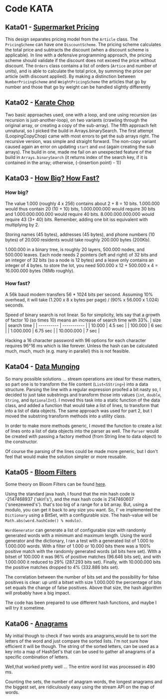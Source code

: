 # Code KATA

## Kata01 - [Supermarket Pricing](http://codekata.com/kata/com.putoet.kata01-supermarket-pricing/)
This design separates pricing model from the ```Article``` class. The ```PricingScheme``` can have one
```DiscountScheme```. The pricing scheme calculates the total price and subtracts the discount (when a discount scheme
is applicable). In line with a defensive programming approach,  the pricing scheme should validate if the discount
does not exceed the price without discount.
The ```Orders``` class contains a list of orders (```Artice``` and number of units), and is able to calculate the total 
price, by summing the price per article (with discount applied).
By making a distinction between ```NumberPricingScheme``` and ```WeightPricingScheme``` the articles that go by number 
and those that go by weight can be handled slightly differently    

## Kata02 - [Karate Chop](http://codekata.com/kata/kata02-karate-chop/)
Two basic approaches used, one with a loop, and one using recursion (as recursion is just-another-loop), on two 
variants (crawling through the original array, or creating a copy of the sub-array). The fifth approach felt unnatural,
so I picked the build in Arrays.binarySearch.
The first attempt (LoopingCopyChop) came with most errors to get the sub arrays right. The recursive version, was 
simple and straight forward. The non-copy variant caused again an error on updating ```start``` and ```end``` (again
creating the sub arrays). The build in one, made me fail on an unexpected feature of the build in 
```Arrays.binarySearch``` (it returns index of the search key, if it is contained in the array; otherwise, 
(-(insertion point) - 1))

## Kata03 - [How Big? How Fast?](http://codekata.com/kata/kata03-how-big-how-fast/)
### How big?
The value 1.000 (roughly 4 x 256) contains about 2 + 8 = 10 bits. 1.000.000 would thus contain 20 (10 + 10) bits,
1.000.000.000 would require 30 bits and 1.000.000.000.000 would require 40 bits. 8.000.000.000.000 would require 43 
(3+ 40) bits. Remember, adding one bit iss equivalent with multiplying by 2.

Storing names (45 bytes), addresses (45 bytes), and phone numbers (10 bytes) of 20.000 residents would take roughly 
200.000 bytes (200Kb).

1.000.000 in a binary tree, is roughly 20 layers, 500.000 nodes, and 500.000 leaves. Each node needs 2 pointers 
(left and right) of 32 bits and an integer of 32 bits (so a node is 12 bytes) and a leave only contains an integer
of 4 bytes. to store the lot, you need 500.000 x 12 + 500.000 x 4 = 16.000.000 bytes (16Mb roughly). 

### How fast?
A 56k baud modem transfers 56 * 1024 bits per second. Assuming 10% overhead, it will take 
(1.200 x 8 x bytes per page) / (90% x 56.000 x 1.024) seconds.

Speed of binary search is not linear. So for simplicity, lets say that a growth of factor 10 (so times 10)
means an increase of search time with 33%. 
| size       | search time |
| ---------- | ----------- |
| 10.000     | 4.5 sec     |
| 100.000    | 6 sec       |
| 1.000.000  | 6.75 sec    |
| 10.000.000 | 7 sec       |

Hacking a 16 character password with 96 options for each character requires 96^16 ms which is like forever. Unless the 
hash can be calculated much, much, much (e.g. many in parallel) this is not feasible.

## Kata04 - [Data Munging](http://codekata.com/kata/kata04-data-munging/)
So many possible solutions ... stream operations are ideal for these matters, so part one is to transform the file
content (```List<SString>```) into a data structure. Parsing the line with a regular expression proofed a bit nasty
so, I decided to just take substrings and transform those into values (```int```, ```double```, ```String```, and 
```OptionalInt```). I moved this task into a static function of the data class, and added a function that would take a 
list of lines, to transform that into a list of data objects. The same approach was used for part 2, but I moved the 
substring transform methods into a utility class.

In order to make more methods generic, I moved the function to create a list of lines onto a list of data objects into 
the parser as well. The ```Parser``` would be created with passing a factory method (from String line to data object) to
the constructor.

Of course the parsing of the lines could be made more generic, but I don't feel that would make the solution simpler
or more reusable.

## Kata05 - [Bloom Filters](http://codekata.com/kata/kata05-bloom-filters/)
Some theory on Bloom Filters can be found [here](http://pages.cs.wisc.edu/~cao/papers/summary-cache/node8.html).

Using the standard java hash, I found that the min hash code is -2147468937 ('skirl's'), and the max hash code is 
2147460607 ('sneezeweed's'). that's too big of a range for a bit array. But, using a modulo, you can get it back to any 
size you want. So, I' ve implemented the ```Dictionary``` using a BitSet, with a configurable size. The hash-value will
be ```Math.abs(word.hashCode() % modulo)```.

```WordGenerator``` can generate a list of configurable size with randomly generated words with a minimum and maximum 
length. Using the word generator and the dictionary, I ran a test with a generated list of 1.000 to 1.000.000 words. 
With a filter of 1.000 or 10.000 bits there was a 100% positive match with the randomly generated words (all bits here 
set). WIth a bitset of 100.000 it was 96% of positive matches (96.646 bits set), and with 1.000.000 it reduced to 29%
(287.293 bits set). Finally, with 10.000.000 bits the positive matches dropped to 4% (332.886 bits set).

The correlation between the number of bits set and the possibility for false positives is clear: up until a bitset 
with size 1.000.000 the percentage of bits set equals the change of false positives. Above that size, the hash 
algorithm will probably have a big impact.

The code has been prepared to use different hash functions, and maybe I will try it sometime.

## Kata06 - [Anagrams](http://codekata.com/kata/kata06-anagrams/)
My initial though to check if two words ara anagrams,would be to sort the letters of the word and just compare the 
sorted lists. I'm not sure how efficient it will be though. The string of the sorted letters, can be used as a key 
into a map of HashSet's that can be used to gather all anagrams of a specific combination of letters. 

Well,that worked pretty well ... The entire word list was processed in 490 ms. 

Counting the sets, the number of anagram words, the longest anagrams and the biggest set, are ridiculously easy 
using the stream API on the map of words.


 
